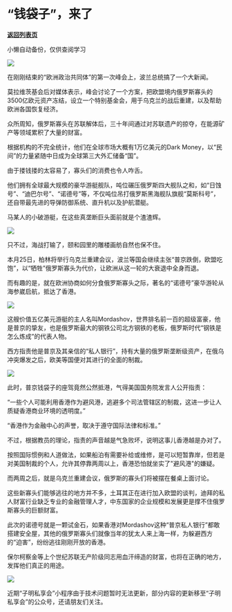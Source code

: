 # “钱袋子”，来了

[**返回列表页**](/gzh/政事堂2019)

小懒自动备份，仅供查阅学习

![](https://mmbiz.qpic.cn/mmbiz_png/rxhS23yu8cOfCoMuSuRTUDh3g31fuXico7erCXT7NqW7jFzUojcYq3ZYJOTV7Dc52G7BguJ9tUauwic8BKCkv6KQ/640?wx_fmt=png)

在刚刚结束的“欧洲政治共同体”的第一次峰会上，波兰总统搞了一个大新闻。  

莫拉维茨基会后对媒体表示，峰会讨论了一个方案，把欧盟境内俄罗斯寡头的3500亿欧元资产冻结，设立一个特别基金会，用于乌克兰的战后重建，以及帮助欧洲各国恢复经济。

众所周知，俄罗斯寡头在苏联解体后，三十年间通过对苏联遗产的掠夺，在能源矿产等领域累积了大量的财富。

根据机构的不完全统计，他们在全球市场大概有1万亿美元的Dark Money，以“民间”的力量紧随中日成为全球第三大外汇储备“国”。

由于搂钱搂的太容易了，寡头们的消费也令人咋舌。

他们拥有全球最大规模的豪华游艇舰队，吨位碾压俄罗斯四大舰队之和，如“日蚀号”、“迪巴尔号”、“诺德号”等，不仅吨位吊打俄罗斯黑海舰队旗舰“莫斯科号”，还自带最先进的导弹防御系统、直升机以及护航潜艇。

马某人的小破游艇，在这些真垄断巨头面前就是个渣渣辉。  

![](https://mmbiz.qpic.cn/mmbiz_png/rxhS23yu8cOfCoMuSuRTUDh3g31fuXicoaElDQq7m1YwgfgoReIKP3EhbFkW3iax5NDzoqFebibLdjxw7gFEKs4Hg/640?wx_fmt=png)

只不过，海战打输了，颐和园里的雕楼画舫自然也保不住。

本月25日，柏林将举行乌克兰重建会议，波兰等国会继续主张“普京跌倒，欧盟吃饱”，以“牺牲”俄罗斯寡头为代价，让欧洲从这一轮的大衰退中全身而退。

而有趣的是，就在欧洲协商如何分食俄罗斯寡头之际，著名的“诺德号”豪华游轮从海参崴启航，抵达了香港。

![](https://mmbiz.qpic.cn/mmbiz_png/rxhS23yu8cOfCoMuSuRTUDh3g31fuXicoibMstFneQ95x9QCNmgMuwMSDwapjfbaGiaXqOoNzosMFSl8U79G8SazA/640?wx_fmt=png)

这艘价值五亿美元游艇的主人名叫Mordashov，世界排名前一百的超级富豪，他是普京的挚友，也是俄罗斯最大的钢铁公司北方钢铁的老板，俄罗斯时代“钢铁是怎么炼成”的代表人物。  

西方指责他是普京及其亲信的“私人银行”，持有大量的俄罗斯垄断级资产，在俄乌冲突爆发之后，欧美等国便对其进行的全面的制裁。

![](https://mmbiz.qpic.cn/mmbiz_png/rxhS23yu8cOfCoMuSuRTUDh3g31fuXicob1oibTyrmHavHtnPAJic4nmsF499U06qLaKUvbTbKROn8TwcAC3JjzsA/640?wx_fmt=png)

此时，普京钱袋子的座驾竟然公然抵港，气得美国国务院发言人公开指责：

“一些个人可能利用香港作为避风港，逃避多个司法管辖区的制裁，这进一步让人质疑香港商业环境的透明度。”

“香港作为金融中心的声誉，取决于遵守国际法律和标准。”

不过，根据教员的理论，指责的声音越是气急败坏，说明这事儿香港越是办对了。

按照国际惯例和人道做法，如果船泊有需要补给或维修，是可以短暂靠岸，但若是对美国制裁的个人，允许其停靠两周以上，香港恐怕就坐实了"避风港"的嫌疑。

而两周之后，就是乌克兰重建会议，俄罗斯的寡头们将被摆在餐桌上面讨论。

这些新寡头们能够逃往的地方并不多，土耳其正在进行加入欧盟的谈判，迪拜的私人财富行业缺乏专业的金融管理人才，中东国家的企业规模和发展更是撑不住俄罗斯寡头的巨额财富。

此次的诺德号就是一颗试金石，如果香港对Mordashov这种“普京私人银行”都敢搭建安全屋，其他的俄罗斯寡头们就像当年的犹太人来上海一样，为躲避西方的“迫害”，纷纷逃往刚刚开放的香港。

保尔柯察金等上个世纪苏联无产阶级同志用血汗缔造的财富，也将在正确的地方，发挥他们真正的用途。

![](https://mmbiz.qpic.cn/mmbiz_jpg/rxhS23yu8cOfCoMuSuRTUDh3g31fuXicobmTRdnUxXz1xf5YCgSHAQs8GMvD1gwGGfoMszxnjq4bqWtPCZHGNMA/640?wx_fmt=jpeg)

  
  
近期“子明私享会”小程序由于技术问题暂时无法更新，部分内容的更新移至“子明私享会”的公众号，还请朋友们关注。

